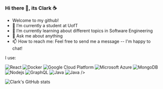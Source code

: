 ### Hi there 👋, its Clark ☕

<!--

Here are some ideas to get you started:

- 🔭 I’m currently working on ...
- 🌱 I’m currently learning ...
- 👯 I’m looking to collaborate on ...
- 🤔 I’m looking for help with ...
- 💬 Ask me about ...
- 📫 How to reach me: ...
- 😄 Pronouns: ...
- ⚡ Fun fact: ...
-->



- Welcome to my github!
- 🔭 I’m currently a student at UofT
- 🌱 I’m currently learning about different topics in Software Engineering
- 💬 Ask me about anything
- 📫 How to reach me: Feel free to send me a message -- I'm happy to chat!
 
I use:

<p>
    <img alt="React" src="https://img.shields.io/badge/-React-45b8d8?style=flat-square&logo=react&logoColor=white" />
    <img alt="Docker" src="https://img.shields.io/badge/-Docker-46a2f1?style=flat-square&logo=docker&logoColor=white" />
    <img alt="Google Cloud Platform" src="https://img.shields.io/badge/-Google_Cloud-1a73e8?style=flat-square&logo=google-cloud&logoColor=white" />
    <img alt="Microsoft Azure" src="https://img.shields.io/badge/-Microsoft_Azure-0078d4?style=flat-square&logo=microsoft-azure&logoColor=white" />
    <img alt="MongoDB" src="https://img.shields.io/badge/-MongoDB-13aa52?style=flat-square&logo=mongodb&logoColor=white" />
    <img alt="Nodejs" src="https://img.shields.io/badge/-Nodejs-43853d?style=flat-square&logo=Node.js&logoColor=white" />
    <img alt="GraphQL" src="https://img.shields.io/badge/-GraphQL-E10098?style=flat-square&logo=graphql&logoColor=white" />
    <img alt="Java" src="https://img.shields.io/badge/-java-%23ED8B00.svg?style=flat-square&logo=openjdk&logoColor=white" />
    <img alt="Java" src="https://img.shields.io/badge/-javascript-%23323330.svg?style=flat-square&logo=javascript&logoColor=%23F7DF1E" />
 />

</p>

![Clark's GitHub stats](https://github-readme-stats.vercel.app/api?username=clarkwiththew&show_icons=true&theme=radical)

